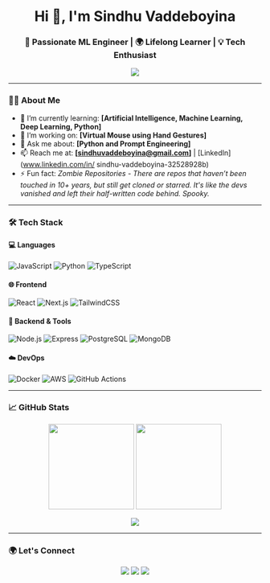 <h1 align="center">Hi 👋, I'm Sindhu Vaddeboyina</h1>
<h3 align="center">🚀 Passionate ML Engineer | 🌍 Lifelong Learner | 💡 Tech Enthusiast</h3>

<p align="center">
  <img src="https://readme-typing-svg.demolab.com/?lines=Clean%20Code%20Advocate;Lifelong%20Learner;Open%20Source%20Contributor;Cloud%20Native%20Developer;Always%20learning..." />
</p>

---

### 🧑‍💻 About Me
- 🌱 I’m currently learning: **[Artificial Intelligence, Machine Learning, Deep Learning, Python]**
- 🔭 I’m working on: **[Virtual Mouse using Hand Gestures]**
- 💬 Ask me about: **[Python and Prompt Engineering]**
- 📫 Reach me at: **[sindhuvaddeboyina@gmail.com]** | [LinkedIn](www.linkedin.com/in/
sindhu-vaddeboyina-32528928b) 
- ⚡ Fun fact: *Zombie Repositories - There are repos that haven’t been touched in 10+ years, but still get cloned or starred. It's like the devs vanished and left their half-written code behind. Spooky.*

---

### 🛠️ Tech Stack

#### 💻 Languages
![JavaScript](https://img.shields.io/badge/-JavaScript-black?style=flat-square&logo=javascript)
![Python](https://img.shields.io/badge/-Python-black?style=flat-square&logo=python)
![TypeScript](https://img.shields.io/badge/-TypeScript-3178c6?style=flat-square&logo=typescript)

#### 🌐 Frontend
![React](https://img.shields.io/badge/-React-black?style=flat-square&logo=react)
![Next.js](https://img.shields.io/badge/-Next.js-black?style=flat-square&logo=next.js)
![TailwindCSS](https://img.shields.io/badge/-TailwindCSS-38B2AC?style=flat-square&logo=tailwind-css)

#### 🧠 Backend & Tools
![Node.js](https://img.shields.io/badge/-Node.js-black?style=flat-square&logo=node.js)
![Express](https://img.shields.io/badge/-Express-black?style=flat-square&logo=express)
![PostgreSQL](https://img.shields.io/badge/-PostgreSQL-black?style=flat-square&logo=postgresql)
![MongoDB](https://img.shields.io/badge/-MongoDB-4ea94b?style=flat-square&logo=mongodb)

#### ☁️ DevOps
![Docker](https://img.shields.io/badge/-Docker-black?style=flat-square&logo=docker)
![AWS](https://img.shields.io/badge/-AWS-232F3E?style=flat-square&logo=amazon-aws)
![GitHub Actions](https://img.shields.io/badge/-GitHub%20Actions-black?style=flat-square&logo=github-actions)

---

### 📈 GitHub Stats

<p align="center">
  <img src="https://github-readme-stats.vercel.app/api?username=yourusername&show_icons=true&theme=github_dark" height="170px"/>
  <img src="https://github-readme-streak-stats.herokuapp.com/?user=yourusername&theme=github-dark&hide_border=true" height="170px"/>
</p>

<p align="center">
  <img src="https://github-readme-activity-graph.vercel.app/graph?username=yourusername&theme=github-dark&hide_border=true" />
</p>

---

### 🌍 Let's Connect

<p align="center">
  <a href="https://linkedin.com/in/yourprofile"><img src="https://img.shields.io/badge/LinkedIn-blue?style=for-the-badge&logo=linkedin"></a>
  <a href="mailto:youremail@example.com"><img src="https://img.shields.io/badge/Email-red?style=for-the-badge&logo=gmail"></a>
  <a href="https://yourwebsite.com"><img src="https://img.shields.io/badge/Portfolio-grey?style=for-the-badge&logo=google-chrome"></a>
</p>
